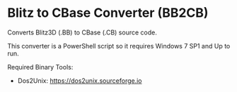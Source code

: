 Blitz to CBase Converter (BB2CB)
================================

Converts Blitz3D (.BB) to CBase (.CB) source code.

This converter is a PowerShell script so it requires Windows 7 SP1 and Up to run.

Required Binary Tools:
- Dos2Unix: https://dos2unix.sourceforge.io
